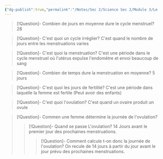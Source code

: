 ```yaml
---
{"dg-publish":true,"permalink":"/Notes/Sec 2/Science Sec 2/Module 3/Le cycle menstruel/"}
---
```



>[!Question]- Combien de jours en moyenne dure le cycle menstruel?
>28

>[!Question]- C'est quoi un cycle irréglier?
>C'est quand le nombre de jours entre les menstruations varies

>[!Question]- C'est quoi la menstruation?
>C'est une période dans le cycle menstruel où l'utérus expulse l'endomètre et envoi beaucoup de sang

>[!Question]- Combien de temps dure la menstruation en moyenne?
>5 jours

>[!Question]- C'est quoi les jours de fertilité?
>C'est une période dans laquelle la femme est fertile (Peut avoir des enfants)

>[!Question]- C'est quoi l'ovulation?
>C'est quand un ovaire produit un ovule

> [!Question]- Commen une femme détermine la journée de l'ovulation?
>> [!Question]- Quand se passe L'ovulation?
>>14 Jours avant le premier jour des prochaines menstruations.
>>> [!Question]- Comment calcule t-on donc la journée de l'ovulation?
>>On recule de 14 jours à partir du jour avant le jour prévu des prochaines menstruations.

